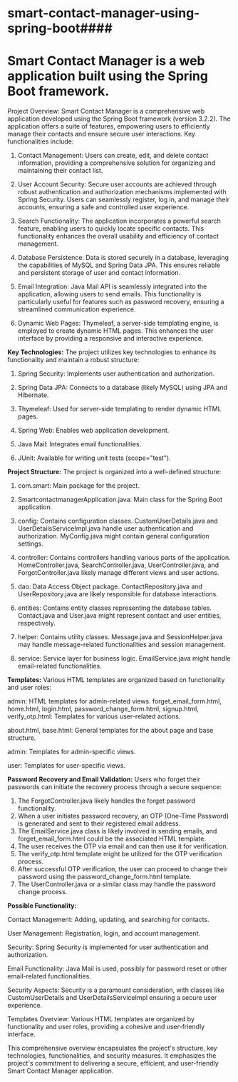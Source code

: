 # smart-contact-manager-using-spring-boot####
Smart Contact Manager is a web application built using the Spring Boot framework.
================================================================================================================================================================================

Project Overview:
Smart Contact Manager is a comprehensive web application developed using the Spring Boot framework (version 3.2.2). The application offers a suite of features, empowering users to efficiently manage their contacts and ensure secure user interactions. Key functionalities include:

1. Contact Management:
Users can create, edit, and delete contact information, providing a comprehensive solution for organizing and maintaining their contact list.

2. User Account Security:
Secure user accounts are achieved through robust authentication and authorization mechanisms implemented with Spring Security. Users can seamlessly register, log in, and manage their accounts, ensuring a safe and controlled user experience.

3. Search Functionality:
The application incorporates a powerful search feature, enabling users to quickly locate specific contacts. This functionality enhances the overall usability and efficiency of contact management.

4. Database Persistence:
Data is stored securely in a database, leveraging the capabilities of MySQL and Spring Data JPA. This ensures reliable and persistent storage of user and contact information.

5. Email Integration:
Java Mail API is seamlessly integrated into the application, allowing users to send emails. This functionality is particularly useful for features such as password recovery, ensuring a streamlined communication experience.

6. Dynamic Web Pages:
Thymeleaf, a server-side templating engine, is employed to create dynamic HTML pages. This enhances the user interface by providing a responsive and interactive experience.

**Key Technologies:**
The project utilizes key technologies to enhance its functionality and maintain a robust structure:

1. Spring Security:
Implements user authentication and authorization.

2. Spring Data JPA:
Connects to a database (likely MySQL) using JPA and Hibernate.

3. Thymeleaf:
Used for server-side templating to render dynamic HTML pages.

4. Spring Web:
Enables web application development.

5. Java Mail:
Integrates email functionalities.

6. JUnit:
Available for writing unit tests (scope="test").

**Project Structure:**
The project is organized into a well-defined structure:

1. com.smart:
Main package for the project.

2. SmartcontactmanagerApplication.java:
Main class for the Spring Boot application.

3. config:
Contains configuration classes.
CustomUserDetails.java and UserDetailsServiceImpl.java handle user authentication and authorization.
MyConfig.java might contain general configuration settings.

4. controller:
Contains controllers handling various parts of the application.
HomeController.java, SearchController.java, UserController.java, and ForgotController.java likely manage different views and user actions.

5. dao:
Data Access Object package.
ContactRepository.java and UserRepository.java are likely responsible for database interactions.

6. entities:
Contains entity classes representing the database tables.
Contact.java and User.java might represent contact and user entities, respectively.

7. helper:
Contains utility classes.
Message.java and SessionHelper.java may handle message-related functionalities and session management.

8. service:
Service layer for business logic.
EmailService.java might handle email-related functionalities.

**Templates:**
Various HTML templates are organized based on functionality and user roles:

admin:
HTML templates for admin-related views.
forget_email_form.html, home.html, login.html, password_change_form.html, signup.html, verify_otp.html:
Templates for various user-related actions.


about.html, base.html:
General templates for the about page and base structure.


admin:
Templates for admin-specific views.


user:
Templates for user-specific views.


**Password Recovery and Email Validation:**
Users who forget their passwords can initiate the recovery process through a secure sequence:

1. The ForgotController.java likely handles the forget password functionality.
2. When a user initiates password recovery, an OTP (One-Time Password) is generated and sent to their registered email address.
3. The EmailService.java class is likely involved in sending emails, and forget_email_form.html could be the associated HTML template.
4. The user receives the OTP via email and can then use it for verification.
5. The verify_otp.html template might be utilized for the OTP verification process.
6. After successful OTP verification, the user can proceed to change their password using the password_change_form.html template.
7. The UserController.java or a similar class may handle the password change process.


**Possible Functionality:**

Contact Management:
Adding, updating, and searching for contacts.

User Management:
Registration, login, and account management.

Security:
Spring Security is implemented for user authentication and authorization.

Email Functionality:
Java Mail is used, possibly for password reset or other email-related functionalities.

Security Aspects:
Security is a paramount consideration, with classes like CustomUserDetails and UserDetailsServiceImpl ensuring a secure user experience.

Templates Overview:
Various HTML templates are organized by functionality and user roles, providing a cohesive and user-friendly interface.

This comprehensive overview encapsulates the project's structure, key technologies, functionalities, and security measures. It emphasizes the project's commitment to delivering a secure, efficient, and user-friendly Smart Contact Manager application.





